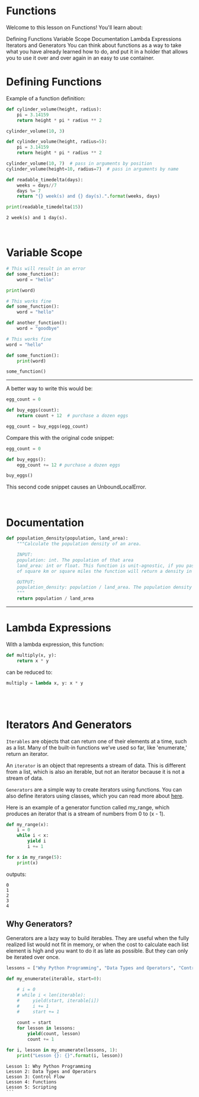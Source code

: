 # Functions
Welcome to this lesson on Functions! You'll learn about:

Defining Functions
Variable Scope
Documentation
Lambda Expressions
Iterators and Generators
You can think about functions as a way to take what you have already learned how to do, and put it in a holder that allows you to use it over and over again in an easy to use container.

# Defining Functions
Example of a function definition:
```python
def cylinder_volume(height, radius):
    pi = 3.14159
    return height * pi * radius ** 2

cylinder_volume(10, 3)
```

```python
def cylinder_volume(height, radius=5):
    pi = 3.14159
    return height * pi * radius ** 2

cylinder_volume(10, 7)  # pass in arguments by position
cylinder_volume(height=10, radius=7)  # pass in arguments by name
```

```python
def readable_timedelta(days):
    weeks = days//7
    days %= 7
    return "{} week(s) and {} day(s).".format(weeks, days)

print(readable_timedelta(15))
```
`2 week(s) and 1 day(s).`

</br>

# Variable Scope
```python
# This will result in an error
def some_function():
    word = "hello"

print(word)
```

```python
# This works fine
def some_function():
    word = "hello"

def another_function():
    word = "goodbye"
```
```python
# This works fine
word = "hello"

def some_function():
    print(word)

some_function()
```


___
A better way to write this would be:
```python
egg_count = 0

def buy_eggs(count):
    return count + 12  # purchase a dozen eggs

egg_count = buy_eggs(egg_count)
```
Compare this with the original code snippet:
```python
egg_count = 0

def buy_eggs():
    egg_count += 12 # purchase a dozen eggs

buy_eggs()
```
This second code snippet causes an UnboundLocalError.
 
 </br>

# Documentation
```python
def population_density(population, land_area):
    """Calculate the population density of an area.

    INPUT:
    population: int. The population of that area
    land_area: int or float. This function is unit-agnostic, if you pass in values in terms
    of square km or square miles the function will return a density in those units.

    OUTPUT: 
    population_density: population / land_area. The population density of a particular area.
    """
    return population / land_area
```


___

# Lambda Expressions

With a lambda expression, this function:
```python
def multiply(x, y):
    return x * y
```
can be reduced to:
```python
multiply = lambda x, y: x * y
```
 
 </br>
 
 </br>


# Iterators And Generators
`Iterables` are objects that can return one of their elements at a time, such as a list. Many of the built-in functions we’ve used so far, like 'enumerate,' return an iterator.

An `iterator` is an object that represents a stream of data. This is different from a list, which is also an iterable, but not an iterator because it is not a stream of data.

`Generators` are a simple way to create iterators using functions. You can also define iterators using classes, which you can read more about [here](https://docs.python.org/3/tutorial/classes.html#iterators).

Here is an example of a generator function called my_range, which produces an iterator that is a stream of numbers from 0 to (x - 1).

```python
def my_range(x):
    i = 0
    while i < x:
        yield i
        i += 1
```
```python
for x in my_range(5):
    print(x)
```
outputs:
```
0
1
2
3
4
```
## Why Generators?

Generators are a lazy way to build iterables. They are useful when the fully realized list would not fit in memory, or when the cost to calculate each list element is high and you want to do it as late as possible. But they can only be iterated over once.

```python
lessons = ["Why Python Programming", "Data Types and Operators", "Control Flow", "Functions", "Scripting"]

def my_enumerate(iterable, start=0):

    # i = 0
    # while i < len(iterable):
    #     yield(start, iterable[i])
    #     i += 1
    #     start += 1
    
    count = start
    for lesson in lessons:
        yield(count, lesson)
        count += 1

for i, lesson in my_enumerate(lessons, 1):
    print("Lesson {}: {}".format(i, lesson))
```

````
Lesson 1: Why Python Programming
Lesson 2: Data Types and Operators
Lesson 3: Control Flow
Lesson 4: Functions
Lesson 5: Scripting
```